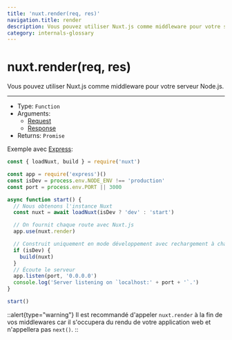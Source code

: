 ```yaml
---
title: 'nuxt.render(req, res)'
navigation.title: render
description: Vous pouvez utiliser Nuxt.js comme middleware pour votre serveur Node.js.
category: internals-glossary
---
```

# nuxt.render(req, res)

Vous pouvez utiliser Nuxt.js comme middleware pour votre serveur Node.js.

---

- Type: `Function`
- Arguments:
  - [Request](https://nodejs.org/api/http.html#http_class_http_incomingmessage)
  - [Response](https://nodejs.org/api/http.html#http_class_http_serverresponse)
- Returns: `Promise`

Exemple avec [Express](https://github.com/expressjs/express):

```js
const { loadNuxt, build } = require('nuxt')

const app = require('express')()
const isDev = process.env.NODE_ENV !== 'production'
const port = process.env.PORT || 3000

async function start() {
  // Nous obtenons l'instance Nuxt
  const nuxt = await loadNuxt(isDev ? 'dev' : 'start')

  // On fournit chaque route avec Nuxt.js
  app.use(nuxt.render)

  // Construit uniquement en mode développement avec rechargement à chaud
  if (isDev) {
    build(nuxt)
  }
  // Écoute le serveur
  app.listen(port, '0.0.0.0')
  console.log('Server listening on `localhost:' + port + '`.')
}

start()
```

::alert{type="warning"}
Il est recommandé d'appeler `nuxt.render` à la fin de vos middlewares car il s'occupera du rendu de votre application web et n'appellera pas `next()`.
::